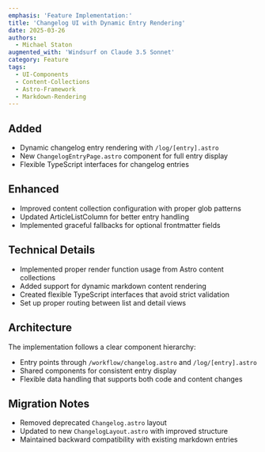 ```yaml
---
emphasis: 'Feature Implementation:'
title: 'Changelog UI with Dynamic Entry Rendering'
date: 2025-03-26
authors: 
  - Michael Staton
augmented_with: 'Windsurf on Claude 3.5 Sonnet'
category: Feature
tags:
  - UI-Components
  - Content-Collections
  - Astro-Framework
  - Markdown-Rendering
---
```


## Added
- Dynamic changelog entry rendering with `/log/[entry].astro`
- New `ChangelogEntryPage.astro` component for full entry display
- Flexible TypeScript interfaces for changelog entries

## Enhanced
- Improved content collection configuration with proper glob patterns
- Updated ArticleListColumn for better entry handling
- Implemented graceful fallbacks for optional frontmatter fields

## Technical Details
- Implemented proper render function usage from Astro content collections
- Added support for dynamic markdown content rendering
- Created flexible TypeScript interfaces that avoid strict validation
- Set up proper routing between list and detail views

## Architecture
The implementation follows a clear component hierarchy:
- Entry points through `/workflow/changelog.astro` and `/log/[entry].astro`
- Shared components for consistent entry display
- Flexible data handling that supports both code and content changes

## Migration Notes
- Removed deprecated `Changelog.astro` layout
- Updated to new `ChangelogLayout.astro` with improved structure
- Maintained backward compatibility with existing markdown entries

